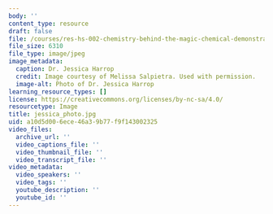 ```yaml
---
body: ''
content_type: resource
draft: false
file: /courses/res-hs-002-chemistry-behind-the-magic-chemical-demonstrations-for-the-classroom/jessica_photo.jpg
file_size: 6310
file_type: image/jpeg
image_metadata:
  caption: Dr. Jessica Harrop
  credit: Image courtesy of Melissa Salpietra. Used with permission.
  image-alt: Photo of Dr. Jessica Harrop
learning_resource_types: []
license: https://creativecommons.org/licenses/by-nc-sa/4.0/
resourcetype: Image
title: jessica_photo.jpg
uid: a10d5d00-6ece-46a3-9b77-f9f143002325
video_files:
  archive_url: ''
  video_captions_file: ''
  video_thumbnail_file: ''
  video_transcript_file: ''
video_metadata:
  video_speakers: ''
  video_tags: ''
  youtube_description: ''
  youtube_id: ''
---
```

